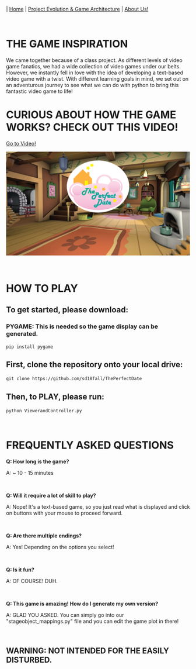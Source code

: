 
| [Home](index.md) 	| [Project Evolution & Game Architecture](gamearc.md) 	| [About Us!](aboutus.md)

&nbsp;
&nbsp;

# THE GAME INSPIRATION

We came together because of a class project. As different levels of video game fanatics, we had a wide collection of video games under our belts. However, we instantly fell in love with the idea of developing a text-based video game with a twist. With different learning goals in mind, we set out on an adventurous journey to see what we can do with python to bring this fantastic video game to life!

# CURIOUS ABOUT HOW THE GAME WORKS? CHECK OUT THIS VIDEO!
[Go to Video!](https://www.youtube.com/watch?v=7IkMg99j7lA&feature=youtu.be)

<!-- <img src="TitleScreen.png" width="500" height="300" /> -->

![](TitleScreen.png)

&nbsp;

# HOW TO PLAY

## To get started, please download:

### PYGAME: This is needed so the game display can be generated.

```
pip install pygame
```

## First, clone the repository onto your local drive:

```
git clone https://github.com/sd18fall/ThePerfectDate
```

## Then, to **PLAY**, please run:

```
python ViewerandController.py
```

&nbsp;

# FREQUENTLY ASKED QUESTIONS

**Q: How long is the game?**

A: ~ 10 - 15 minutes

&nbsp;

**Q: Will it require a lot of skill to play?**

A: Nope! It's a text-based game, so you just read what is displayed and click on buttons with your mouse to proceed forward.

&nbsp;

**Q: Are there multiple endings?**

A: Yes! Depending on the options you select!

&nbsp;

**Q: Is it fun?**

A: OF COURSE! DUH.

&nbsp;

**Q: This game is amazing! How do I generate my own version?**

A: GLAD YOU ASKED. You can simply go into our "stageobject_mappings.py" file and you can edit the game plot in there!

&nbsp;

## WARNING: NOT INTENDED FOR THE EASILY DISTURBED.
